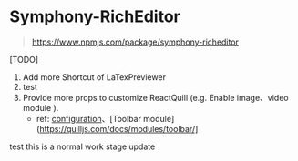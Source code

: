# Symphony-RichEditor 

> https://www.npmjs.com/package/symphony-richeditor

[TODO]
1. Add more Shortcut of LaTexPreviewer
2. test
3. Provide more props to customize ReactQuill (e.g. Enable image、video module ). 
    * ref: [configuration](https://quilljs.com/docs/configuration/)、[Toolbar module](https://quilljs.com/docs/modules/toolbar/]

test  this is a normal work stage update